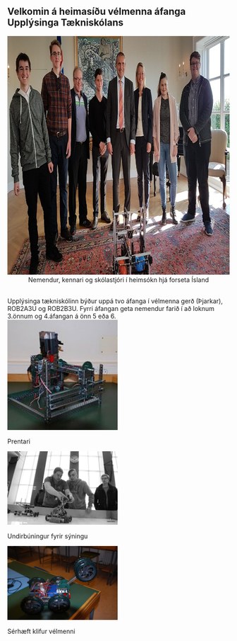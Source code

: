 ## Velkomin á heimasíðu vélmenna áfanga Upplýsinga Tækniskólans
<p align="center"> <img width="945" height="539" src="/img/velmenniogforseti.png" alt="Nemendur, kennari og skólastjóri í heimsókn hjá forseta Ísland">
Nemendur, kennari og skólastjóri í heimsókn hjá forseta Ísland</p>
<br>
Upplýsinga tækniskólinn býður uppá tvo áfanga í vélmenna gerð (Þjarkar), ROB2A3U og ROB2B3U. Fyrri áfangan geta nemendur farið í að loknum 3.önnum og 4.áfangan á önn 5 eða 6. 

<div>
    <div style="float:left;margin-right:5px;">
        <img src="/img/rob2b3u_img.png" style="width:50%">
        <p style="text-align:left;">Prentari</p>
        <img src="/img/syning_lokaverkefni_rbob_h13_1.png" style="width:50%">
        <p style="text-align:left;">Undirbúningur fyrir sýningu</p>
        <img src="/img/DSC_0004.JPG" style="width:50%">
        <p style="text-align:left;">Sérhæft klifur vélmenni</p>
    </div>
</div>
